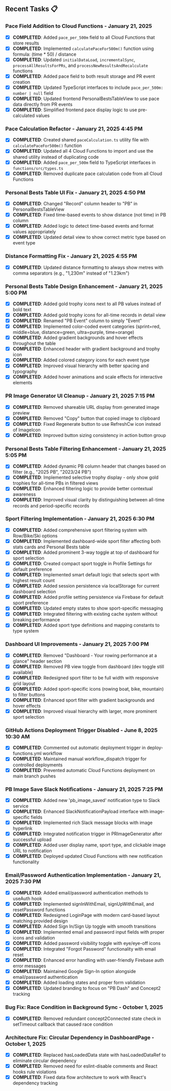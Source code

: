## Recent Tasks 📋

### Pace Field Addition to Cloud Functions - January 21, 2025
- [x] **COMPLETED**: Added `pace_per_500m` field to all Cloud Functions that store results
- [x] **COMPLETED**: Implemented `calculatePaceFor500m()` function using formula: (time * 50) / distance
- [x] **COMPLETED**: Updated `initialDataLoad`, `incrementalSync`, `processAllResultsForPRs`, and `processNewResultsAndRecalculate` functions
- [x] **COMPLETED**: Added pace field to both result storage and PR event creation
- [x] **COMPLETED**: Updated TypeScript interfaces to include `pace_per_500m: number | null` field
- [x] **COMPLETED**: Updated frontend PersonalBestsTableView to use pace data directly from PR events
- [x] **COMPLETED**: Simplified frontend pace display logic to use pre-calculated values

### Pace Calculation Refactor - January 21, 2025 4:45 PM
- [x] **COMPLETED**: Created shared `paceCalculation.ts` utility file with `calculatePaceFor500m()` function
- [x] **COMPLETED**: Updated all 4 Cloud Functions to import and use the shared utility instead of duplicating code
- [x] **COMPLETED**: Added `pace_per_500m` field to TypeScript interfaces in `functions/src/types.ts`
- [x] **COMPLETED**: Removed duplicate pace calculation code from all Cloud Functions

### Personal Bests Table UI Fix - January 21, 2025 4:50 PM
- [x] **COMPLETED**: Changed "Record" column header to "PB" in PersonalBestsTableView
- [x] **COMPLETED**: Fixed time-based events to show distance (not time) in PB column
- [x] **COMPLETED**: Added logic to detect time-based events and format values appropriately
- [x] **COMPLETED**: Updated detail view to show correct metric type based on event type

### Distance Formatting Fix - January 21, 2025 4:55 PM
- [x] **COMPLETED**: Updated distance formatting to always show metres with comma separators (e.g., "1,230m" instead of "1.23km")

### Personal Bests Table Design Enhancement - January 21, 2025 5:00 PM
- [x] **COMPLETED**: Added gold trophy icons next to all PB values instead of bold text
- [x] **COMPLETED**: Added gold trophy icons for all-time records in detail view
- [x] **COMPLETED**: Renamed "PB Event" column to simply "Event"
- [x] **COMPLETED**: Implemented color-coded event categories (sprint=red, middle=blue, distance=green, ultra=purple, time=orange)
- [x] **COMPLETED**: Added gradient backgrounds and hover effects throughout the table
- [x] **COMPLETED**: Enhanced header with gradient background and trophy icon
- [x] **COMPLETED**: Added colored category icons for each event type
- [x] **COMPLETED**: Improved visual hierarchy with better spacing and typography
- [x] **COMPLETED**: Added hover animations and scale effects for interactive elements

### PR Image Generator UI Cleanup - January 21, 2025 7:15 PM
- [x] **COMPLETED**: Removed shareable URL display from generated image preview
- [x] **COMPLETED**: Removed "Copy" button that copied image to clipboard
- [x] **COMPLETED**: Fixed Regenerate button to use RefreshCw icon instead of ImageIcon
- [x] **COMPLETED**: Improved button sizing consistency in action button group

### Personal Bests Table Filtering Enhancement - January 21, 2025 5:05 PM
- [x] **COMPLETED**: Added dynamic PB column header that changes based on filter (e.g., "2025 PB", "2023/24 PB")
- [x] **COMPLETED**: Implemented selective trophy display - only show gold trophies for all-time PBs in filtered views
- [x] **COMPLETED**: Enhanced filtering logic to provide better contextual awareness
- [x] **COMPLETED**: Improved visual clarity by distinguishing between all-time records and period-specific records

### Sport Filtering Implementation - January 21, 2025 6:30 PM
- [x] **COMPLETED**: Added comprehensive sport filtering system with Row/Bike/Ski options
- [x] **COMPLETED**: Implemented dashboard-wide sport filter affecting both stats cards and Personal Bests table
- [x] **COMPLETED**: Added prominent 3-way toggle at top of dashboard for sport selection
- [x] **COMPLETED**: Created compact sport toggle in Profile Settings for default preference
- [x] **COMPLETED**: Implemented smart default logic that selects sport with highest result count
- [x] **COMPLETED**: Added session persistence via localStorage for current dashboard selection
- [x] **COMPLETED**: Added profile setting persistence via Firebase for default sport preference
- [x] **COMPLETED**: Updated empty states to show sport-specific messaging
- [x] **COMPLETED**: Integrated filtering with existing cache system without breaking performance
- [x] **COMPLETED**: Added sport type definitions and mapping constants to type system

### Dashboard UI Improvements - January 21, 2025 7:00 PM
- [x] **COMPLETED**: Removed "Dashboard - Your rowing performance at a glance" header section
- [x] **COMPLETED**: Removed PB view toggle from dashboard (dev toggle still available)
- [x] **COMPLETED**: Redesigned sport filter to be full width with responsive grid layout
- [x] **COMPLETED**: Added sport-specific icons (rowing boat, bike, mountain) to filter buttons
- [x] **COMPLETED**: Enhanced sport filter with gradient backgrounds and hover effects
- [x] **COMPLETED**: Improved visual hierarchy with larger, more prominent sport selection

### GitHub Actions Deployment Trigger Disabled - June 8, 2025 10:30 AM
- [x] **COMPLETED**: Commented out automatic deployment trigger in deploy-functions.yml workflow
- [x] **COMPLETED**: Maintained manual workflow_dispatch trigger for controlled deployments
- [x] **COMPLETED**: Prevented automatic Cloud Functions deployment on main branch pushes

### PB Image Save Slack Notifications - January 21, 2025 7:25 PM
- [x] **COMPLETED**: Added new 'pb_image_saved' notification type to Slack service
- [x] **COMPLETED**: Enhanced SlackNotificationPayload interface with image-specific fields
- [x] **COMPLETED**: Implemented rich Slack message blocks with image hyperlink
- [x] **COMPLETED**: Integrated notification trigger in PRImageGenerator after successful upload
- [x] **COMPLETED**: Added user display name, sport type, and clickable image URL to notification
- [x] **COMPLETED**: Deployed updated Cloud Functions with new notification functionality

### Email/Password Authentication Implementation - January 21, 2025 7:30 PM
- [x] **COMPLETED**: Added email/password authentication methods to useAuth hook
- [x] **COMPLETED**: Implemented signInWithEmail, signUpWithEmail, and resetPassword functions
- [x] **COMPLETED**: Redesigned LoginPage with modern card-based layout matching provided design
- [x] **COMPLETED**: Added Sign In/Sign Up toggle with smooth transitions
- [x] **COMPLETED**: Implemented email and password input fields with proper icons and validation
- [x] **COMPLETED**: Added password visibility toggle with eye/eye-off icons
- [x] **COMPLETED**: Integrated "Forgot Password" functionality with email reset
- [x] **COMPLETED**: Enhanced error handling with user-friendly Firebase auth error messages
- [x] **COMPLETED**: Maintained Google Sign-In option alongside email/password authentication
- [x] **COMPLETED**: Added loading states and proper form validation
- [x] **COMPLETED**: Updated branding to focus on "PB Dash" and Concept2 tracking

### Bug Fix: Race Condition in Background Sync - October 1, 2025
- [x] **COMPLETED**: Removed redundant concept2Connected state check in setTimeout callback that caused race condition

### Architecture Fix: Circular Dependency in DashboardPage - October 1, 2025
- [x] **COMPLETED**: Replaced hasLoadedData state with hasLoadedDataRef to eliminate circular dependency
- [x] **COMPLETED**: Removed need for eslint-disable comments and React hooks rule violations
- [x] **COMPLETED**: Fixed data flow architecture to work with React's dependency tracking